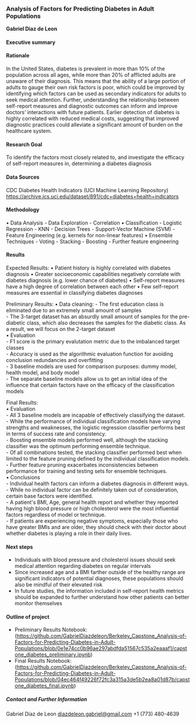 ### Analysis of Factors for Predicting Diabetes in Adult Populations

**Gabriel Diaz de Leon**

#### Executive summary

#### Rationale
In the United States, diabetes is prevalent in more than 10% of the population across all ages, while more than 20% of afflicted adults are unaware of their diagnosis. This means that the ability of a large portion of adults to gauge their own risk factors is poor, which could be improved by identifying which factors can be used as secondary indicators for adults to seek medical attention. Further, understanding the relationship between self-report measures and diagnostic outcomes can inform and improve doctors’ interactions with future patients. Earlier detection of diabetes is highly correlated with reduced medical costs, suggesting that improved diagnostic practices could alleviate a significant amount of burden on the healthcare system.

#### Research Goal
To identify the factors most closely related to, and investigate the efficacy of self-report measures in, determining a diabetes diagnosis

#### Data Sources
CDC Diabetes Health Indicators (UCI Machine Learning Repository)
https://archive.ics.uci.edu/dataset/891/cdc+diabetes+health+indicators

#### Methodology
• Data Analysis
        - Data Exploration
        - Correlation
• Classification
        - Logistic Regression
        - KNN
        - Decision Trees
        - Support-Vector Machine (SVM)
        - Feature Engineering (e.g. kernels for non-linear features)
• Ensemble Techniques
        - Voting
        - Stacking
        - Boosting
        - Further feature engineering

#### Results
Expected Results:
•	Patient history is highly correlated with diabetes diagnosis
•	Greater socioeconomic capabilities negatively correlate with diabetes diagnosis (e.g. lower chance of diabetes)
•	Self-report measures have a high degree of correlation between each other
•	Few self-report measures are essential in classifying diabetes diagnoses

Preliminary Results:
•   Data cleaning:
        - The first education class is eliminated due to an extremely small amount of samples  
        - The 3-target dataset has an absurdly small amount of samples for the pre-diabetic class, which also decreases the samples for the diabetic class. As a result, we will focus on the 2-target dataset  
•   Evaluation  
        - F1 score is the primary evalutation metric due to the imbalanced target classes  
        - Accuracy is used as the algorithmic evaluation function for avoiding conclusion redundancies and overfitting  
        - 3 baseline models are used for comparison purposes: dummy model, health model, and body model  
        - The separate baseline models allow us to get an initial idea of the influence that certain factors have on the efficacy of the classification models  

Final Results:  
•   Evaluation  
        - All 3 baseline models are incapable of effectively classifying the dataset.  
        - While the performance of individual classification models have varying strengths and weaknesses, the logistic regression classifier performs best in terms of success rate and consistency.  
        - Boosting ensemble models performed well, although the stacking classifier was the optimum performing ensemble technique.  
        - Of all combinations tested, the stacking classifier performed best when limited to the feature pruning defined by the individual classification models.  
        - Further feature pruning exacerbates inconsistencies between performance for training and testing sets for ensemble techniques.  
•   Conclusions  
        - Individual health factors can inform a diabetes diagnosis in different ways.  
        - While no individual factor can be definitely taken out of consideration, certain base factors were identified.  
        - A patient's BMI, Age, general health report and whether they reported having high blood pressure or high cholesterol were the most influential factors regardless of model or technique.  
        - If patients are experiencing negative symptoms, especially those who have greater BMIs and are older, they should check with their doctor about whether diabetes is playing a role in their daily lives.  

#### Next steps
- Individuals with blood pressure and cholesterol issues should seek medical attention regarding diabetes on regular intervals  
- Since increased age and a BMI farther outside of the healthy range are significant indicators of potential diagnoses, these populations should also be mindful of their elevated risk  
- In future studies, the information included in self-report health metrics should be expanded to further understand how other patients can better monitor themselves  

#### Outline of project

- Preliminary Results Notebook: (https://github.com/GabrielDiazdeleon/Berkeley_Capstone_Analysis-of-Factors-for-Predicting-Diabetes-in-Adult-Populations/blob/0e1e74cc0b96ae297abdfda51567c535a2eaaaf1/capstone_diabetes_preliminary.ipynb)
- Final Results Notebook: (https://github.com/GabrielDiazdeleon/Berkeley_Capstone_Analysis-of-Factors-for-Predicting-Diabetes-in-Adult-Populations/blob/04ec464f49226f72fc3a315a3de5b2ea8a01d87b/capstone_diabetes_final.ipynb)


##### Contact and Further Information
Gabriel Diaz de Leon
diazdeleon.gabriel@gmail.com
+1 (773) 480-4639



